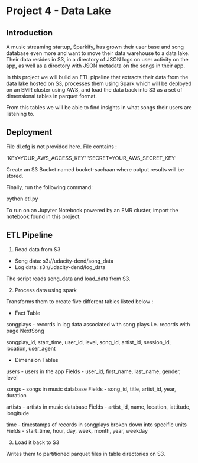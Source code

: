 # Project 4 - Data Lake

## Introduction

A music streaming startup, Sparkify, has grown their user base and song database even more and want to move their data warehouse to a data lake. Their data resides in S3, in a directory of JSON logs on user activity on the app, as well as a directory with JSON metadata on the songs in their app.

In this project we will build an ETL pipeline that extracts their data from the data lake hosted on S3, processes them using Spark which will be deployed on an EMR cluster using AWS, and load the data back into S3 as a set of dimensional tables in parquet format.

From this tables we will be able to find insights in what songs their users are listening to.

## Deployment

File dl.cfg is not provided here. File contains :

'KEY=YOUR_AWS_ACCESS_KEY'
'SECRET=YOUR_AWS_SECRET_KEY'


Create an S3 Bucket named bucket-sachaan where output results will be stored.

Finally, run the following command:

python etl.py

To run on an Jupyter Notebook powered by an EMR cluster, import the notebook found in this project.

## ETL Pipeline

1. Read data from S3

* Song data: s3://udacity-dend/song_data
* Log data: s3://udacity-dend/log_data

The script reads song_data and load_data from S3.

2. Process data using spark

Transforms them to create five different tables listed below :

- Fact Table

songplays - records in log data associated with song plays i.e. records with page NextSong

songplay_id, start_time, user_id, level, song_id, artist_id, session_id, location, user_agent
- Dimension Tables

users - users in the app Fields - user_id, first_name, last_name, gender, level

songs - songs in music database Fields - song_id, title, artist_id, year, duration

artists - artists in music database Fields - artist_id, name, location, lattitude, longitude

time - timestamps of records in songplays broken down into specific units Fields - start_time, hour, day, week, month, year, weekday

3. Load it back to S3

Writes them to partitioned parquet files in table directories on S3.